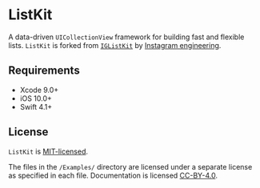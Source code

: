 # ListKit

A data-driven `UICollectionView` framework for building fast and flexible lists.
`ListKit` is forked from [`IGListKit`](https://github.com/Instagram/IGListKit) by [Instagram engineering](https://engineering.instagram.com/).

## Requirements

- Xcode 9.0+
- iOS 10.0+
- Swift 4.1+

## License

`ListKit` is [MIT-licensed](./LICENSE).

The files in the `/Examples/` directory are licensed under a separate license as specified in each file. Documentation is licensed [CC-BY-4.0](https://creativecommons.org/licenses/by/4.0/).
